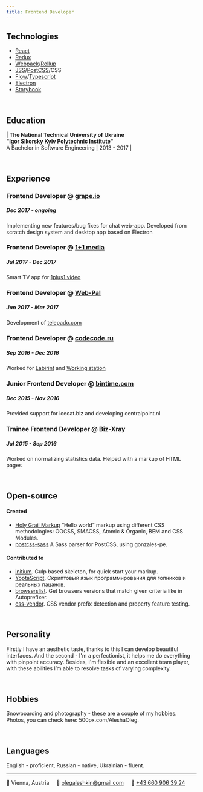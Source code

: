 ```yaml
---
title: Frontend Developer
---
```

## Technologies
* [React](https://facebook.github.io/react/)
* [Redux](http://redux.js.org/docs/introduction/)
* [Webpack](https://webpack.github.io/)/[Rollup](https://rollupjs.org/)
* [JSS](https://cssinjs.org/)/[PostCSS](http://postcss.org/)/CSS
* [Flow](https://flow.org/)/[Typescript](https://www.typescriptlang.org/)
* [Electron](https://electronjs.org/)
* [Storybook](https://storybook.js.org/)

&nbsp;
## Education

| **The National Technical University of Ukraine<br>"Igor Sikorsky Kyiv Polytechnic Institute"**<br>A Bachelor in Software Engineering | 2013 - 2017 |

&nbsp;
## Experience

### Frontend Developer @ [grape.io](https://grape.io)
##### Dec 2017 - ongoing
Implementing new features/bug fixes for chat web-app. Developed from scratch design system and desktop app based on Electron

### Frontend Developer @ [1+1 media](https://media.1plus1.ua/)
##### Jul 2017 - Dec 2017
Smart TV app for [1plus1.video](https://1plus1.video/)

### Frontend Developer @ [Web-Pal](http://web-pal.com/)
##### Jan 2017 - Mar 2017
Development of [telepado.com](https://telepado.com)

### Frontend Developer @ [codecode.ru](http://codecode.ru/)
##### Sep 2016 - Dec 2016
Worked for [Labirint](http://labirint.ru/) and [Working station](http://coworkstation.ru/)

### Junior Frontend Developer @ [bintime.com](http://bintime.com/)
##### Dec 2015 - Nov 2016
Provided support for icecat.biz and developing centralpoint.nl

### Trainee Frontend Developer @ Biz-Xray
##### Jul 2015 - Sep 2016
Worked on normalizing statistics data. Helped with a markup of HTML pages

&nbsp;
## Open-source

#### Created
- [Holy Grail Markup](https://github.com/AleshaOleg/holy-grail-markup) “Hello world” markup using different CSS methodologies: OOCSS, SMACSS, Atomic & Organic, BEM and CSS Modules.
- [postcss-sass](https://github.com/AleshaOleg/postcss-sass) A Sass parser for PostCSS, using gonzales-pe.

#### Contributed to
- [initium](https://github.com/straykov/initium). Gulp based skeleton, for quick start your markup.
- [YoptaScript](https://github.com/samgozman/YoptaScript). Скриптовый язык программирования для гопников и реальных пацанов.
- [browserslist](https://github.com/ai/browserslist). Get browsers versions that match given criteria like in Autoprefixer.
- [css-vendor](https://github.com/cssinjs/css-vendor). CSS vendor prefix detection and property feature testing.

&nbsp;
## Personality
Firstly I have an aesthetic taste, thanks to this I can develop beautiful interfaces. And the second - I'm a perfectionist, it helps me do everything with pinpoint accuracy. Besides, I'm flexible and an excellent team player, with these abilities I’m able to resolve tasks of varying complexity.

&nbsp;
## Hobbies
Snowboarding and photography -  these are a couple of my hobbies. Photos, you can check here: 500px.com/AleshaOleg.

&nbsp;
## Languages
English - proficient, Russian - native, Ukrainian - fluent.

---

📍 Vienna, Austria&nbsp;&nbsp;&nbsp;&nbsp;&nbsp;📧 [olegaleshkin@gmail.com](mailto:olegaleshkin@gmail.com)&nbsp;&nbsp;&nbsp;&nbsp;&nbsp;📱 [+43 660 906 39 24](tel:+436609063924)
